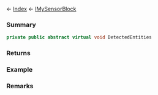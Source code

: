 ← [Index](Api-Index) ← [IMySensorBlock](Sandbox.ModAPI.Ingame.IMySensorBlock)

### Summary

```csharp
private public abstract virtual void DetectedEntities
```

### Returns

### Example

### Remarks

